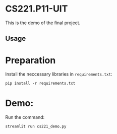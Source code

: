 # CS221.P11-UIT
This is the demo of the final project.
## Usage
# Preparation
Install the neccessary libraries in `requirements.txt`:
~~~
pip install -r requirements.txt
~~~
# Demo:
Run the command:
~~~
streamlit run cs221_demo.py
~~~
